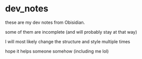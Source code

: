 # dev_notes

these are my dev notes from Obisidian.

some of them are incomplete (and will probably stay at that way)

I will most likely change the structure and style  multiple times

hope it helps someone somehow (including me lol)
